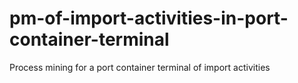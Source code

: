 # pm-of-import-activities-in-port-container-terminal
Process mining for a port container terminal of import activities
